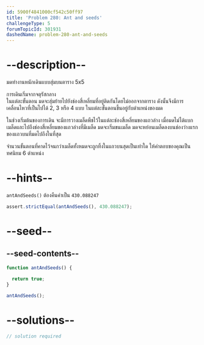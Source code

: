 ```yaml
---
id: 5900f4841000cf542c50ff97
title: 'Problem 280: Ant and seeds'
challengeType: 5
forumTopicId: 301931
dashedName: problem-280-ant-and-seeds
---
```


# --description--

มดทำงานหนักเดินแบบสุ่มบนตาราง 5x5  

การเดินเริ่มจากจตุรัสกลาง  
ในแต่ละขั้นตอน มดจะสุ่มย้ายไปยังช่องสี่เหลี่ยมที่อยู่ติดกันโดยไม่ออกจากตาราง ดังนั้นจึงมีการเคลื่อนไหวที่เป็นไปได้ 2, 3 หรือ 4 แบบ ในแต่ละขั้นตอนขึ้นอยู่กับตำแหน่งของมด

ในช่วงเริ่มต้นของการเดิน จะมีการวางเมล็ดพืชไว้ในแต่ละช่องสี่เหลี่ยมของแถวล่าง เมื่อมดไม่ได้แบกเมล็ดและไปถึงช่องสี่เหลี่ยมของแถวล่างที่มีเมล็ด มดจะเริ่มขนเมล็ด มดจะหย่อนเมล็ดลงบนช่องว่างแรกของแถวบนที่มดไปถึงในที่สุด

จำนวนขั้นตอนที่คาดไว้จนกว่าเมล็ดทั้งหมดจะถูกทิ้งในแถวบนสุดเป็นเท่าใด ให้คำตอบของคุณเป็นทศนิยม 6 ตำแหน่ง

# --hints--

`antAndSeeds()` ต้องคืนค่าเป็น `430.088247`

```js
assert.strictEqual(antAndSeeds(), 430.088247);
```

# --seed--

## --seed-contents--

```js
function antAndSeeds() {

  return true;
}

antAndSeeds();
```

# --solutions--

```js
// solution required
```
